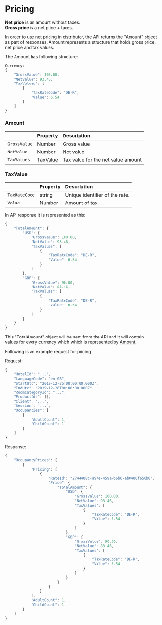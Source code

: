 # Pricing

**Net price** is an amount without taxes.  
**Gross price** is a net price + taxes.

In order to use net pricing in distributor, the API returns the "Amount" object as part of responses.
Amount represents a structure that holds gross price, net price and tax values.

The Amount has following structure:
```javascript
Currency:
{
    "GrossValue": 100.00,
	"NetValue": 93.46,
	"TaxValues": [
		{
			"TaxRateCode": "DE-R",
			"Value": 6.54
		}
	]
}
```

### Amount <a id="amount"></a>

|  | Property | Description |
| :--- | :--- | :--- |
| `GrossValue` | Number | Gross value  |
| `NetValue` | Number | Net value |
| `TaxValues` | [TaxValue](net-pricing.md.md#taxValue) | Tax value for the net value amount |

### TaxValue <a id="taxValue"></a>
|  | Property | Description |
| :--- | :--- | :--- |
| `TaxRateCode` | string | Unique identifier of the rate. |
| `Value` | Number | Amount of tax |


In API response it is represented as this:
```javascript
{
    "TotalAmount": {
        "USD": {
			"GrossValue": 100.00,
			"NetValue": 93.46,
			"TaxValues": [
				{
					"TaxRateCode": "DE-R",
					"Value": 6.54
				}
			]
		},
		"GBP": {
			"GrossValue": 90.00,
			"NetValue": 83.46,
			"TaxValues": [
				{
					"TaxRateCode": "DE-R",
					"Value": 6.54
				}
			]
		}
    }
}
```
This "TotalAmount" object will be sent from the API and it will contain values for every currency which which is represented by [Amount](net-pricing.md#Amount).

Following is an example request for pricing

Request:
```javascript
{
    "HotelId": "...",
    "LanguageCode": "en-GB",
    "StartUtc": "2019-12-25T00:00:00.000Z",
    "EndUtc": "2019-12-26T00:00:00.000Z",
    "RoomCategoryId": "...",
    "ProductIds": [],
    "Client": "...",
    "Session": "...",
    "Occupancies": [
        {
            "AdultCount": 1,
            "ChildCount": 1
        }
    ]
}
```

Response:
```javascript
{
    "OccupancyPrices": [
        {
            "Pricing": [
                {
                    "RateId": "2744408c-a97e-459a-b6b6-ab0400f650b0",
                    "Price": {
                        "TotalAmount": {
                            "USD": {
                                "GrossValue": 100.00,
                                "NetValue": 93.46,
                                "TaxValues": [
                                    {
                                        "TaxRateCode": "DE-R",
                                        "Value": 6.54
                                    }
                                ]
                            },
                            "GBP": {
                                "GrossValue": 90.00,
                                "NetValue": 83.46,
                                "TaxValues": [
                                    {
                                        "TaxRateCode": "DE-R",
                                        "Value": 6.54
                                    }
                                ]
                            }
                        }
                    }
                }
            ],
            "AdultCount": 1,
            "ChildCount": 1
        }
    ]
}
